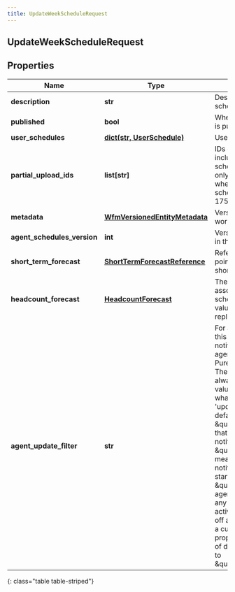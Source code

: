 ```yaml
---
title: UpdateWeekScheduleRequest
---
```

## UpdateWeekScheduleRequest

## Properties

|Name | Type | Description | Notes|
|------------ | ------------- | ------------- | -------------|
| **description** | **str** | Description of the week schedule | [optional] |
| **published** | **bool** | Whether the week schedule is published | [optional] |
| **user_schedules** | [**dict(str, UserSchedule)**](UserSchedule.html) | User schedules in the week | [optional] |
| **partial_upload_ids** | **list[str]** | IDs of partial uploads to include in this imported schedule. It is applicable only for large schedules where activity count in schedule is greater than 17500 | [optional] |
| **metadata** | [**WfmVersionedEntityMetadata**](WfmVersionedEntityMetadata.html) | Version metadata for this work plan | |
| **agent_schedules_version** | **int** | Version of agent schedules in the week schedule | |
| **short_term_forecast** | [**ShortTermForecastReference**](ShortTermForecastReference.html) | Reference to optionally point the schedule at a new short term forecast | [optional] |
| **headcount_forecast** | [**HeadcountForecast**](HeadcountForecast.html) | The headcount forecast associated with the schedule.  If not null, existing values will be irrecoverably replaced | [optional] |
| **agent_update_filter** | **str** | For a published schedule, this determines whether a notification will be shown to agents in the default PureCloud user interface.  The CPC notification will always be sent and the value specified here affects what data is returned in the &#39;updates&#39; property.  In the default PureCloud UI, \&quot;None\&quot; means that agents will not be notified, \&quot;ShiftTimesOnly\&quot; means agents will only be notified for changes to shift start and end times,  and \&quot;All\&quot; means that agents will be notified for any change to a shift or activity (except for full day off activities).  When building a custom client, use this property to specify the level of detail you need. Defaults to \&quot;ShiftTimesOnly\&quot;. | [optional] |
{: class="table table-striped"}


